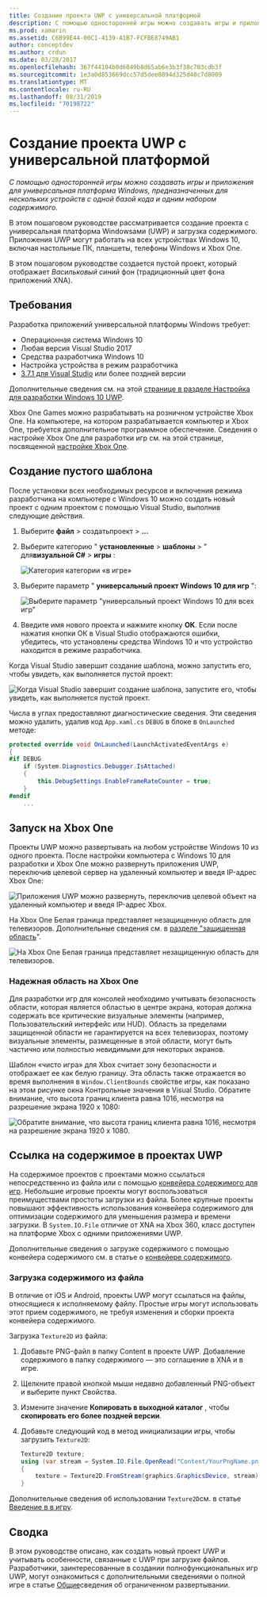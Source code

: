 ```yaml
---
title: Создание проекта UWP с универсальной платформой
description: С помощью односторонней игры можно создавать игры и приложения для универсальная платформа Windows, предназначенных для нескольких устройств с одной базой кода и одним набором содержимого.
ms.prod: xamarin
ms.assetid: C6B99E44-00C1-4139-A1B7-FCFBE8749AB1
author: conceptdev
ms.author: crdun
ms.date: 03/28/2017
ms.openlocfilehash: 367f44104b0d6049b8d65ab6e3b3f38c703cdb3f
ms.sourcegitcommit: 1e3a0d853669dcc57d5dee0894d325d40c7d8009
ms.translationtype: MT
ms.contentlocale: ru-RU
ms.lasthandoff: 08/31/2019
ms.locfileid: "70198722"
---
```

# <a name="creating-a-monogame-uwp-project"></a>Создание проекта UWP с универсальной платформой

_С помощью односторонней игры можно создавать игры и приложения для универсальная платформа Windows, предназначенных для нескольких устройств с одной базой кода и одним набором содержимого._

В этом пошаговом руководстве рассматривается создание проекта с универсальная платформа Windowsами (UWP) и загрузка содержимого. Приложения UWP могут работать на всех устройствах Windows 10, включая настольные ПК, планшеты, телефоны Windows и Xbox One.

В этом пошаговом руководстве создается пустой проект, который отображает *Васильковый синий* фон (традиционный цвет фона приложений XNA).

## <a name="requirements"></a>Требования

Разработка приложений универсальной платформы Windows требует:

- Операционная система Windows 10
- Любая версия Visual Studio 2017
- Средства разработчика Windows 10
- Настройка устройства в режим разработчика
- [3.7.1 для Visual Studio](http://community.monogame.net/t/monogame-3-7-1-release/11173) или более поздней версии

Дополнительные сведения см. на этой [странице в разделе Настройка для разработки Windows 10 UWP](https://msdn.microsoft.com/windows/uwp/get-started/get-set-up).

Xbox One Games можно разрабатывать на розничном устройстве Xbox One. На компьютере, на котором разрабатывается компьютер и Xbox One, требуется дополнительное программное обеспечение. Сведения о настройке Xbox One для разработки игр см. на этой странице, посвященной [настройке Xbox One](https://msdn.microsoft.com/windows/uwp/xbox-apps/index).

## <a name="creating-an-empty-template"></a>Создание пустого шаблона

После установки всех необходимых ресурсов и включения режима разработчика на компьютере с Windows 10 можно создать новый проект с одним проектом с помощью Visual Studio, выполнив следующие действия.

1. Выберите **файл** > создатьпроект >  **...**
1. Выберите категорию " **установленные** > **шаблоны** > " для**визуальной C#**   >  **игры** :

    ![](uwp-images/image1.png "Категория категории «в игре»")

1. Выберите параметр " **универсальный проект Windows 10 для игр** ":

    ![](uwp-images/image2.png "Выберите параметр \"универсальный проект Windows 10 для всех игр\"")

1. Введите имя нового проекта и нажмите кнопку **ОК**.
Если после нажатия кнопки ОК в Visual Studio отображаются ошибки, убедитесь, что установлены средства Windows 10 и что устройство находится в режиме разработчика.

Когда Visual Studio завершит создание шаблона, можно запустить его, чтобы увидеть, как выполняется пустой проект:

![](uwp-images/image3.png "Когда Visual Studio завершит создание шаблона, запустите его, чтобы увидеть, как выполняется пустой проект.")

Числа в углах предоставляют диагностические сведения. Эти сведения можно удалить, удалив код `App.xaml.cs` `DEBUG` в блоке в `OnLaunched` методе:


```csharp
protected override void OnLaunched(LaunchActivatedEventArgs e)
{
#if DEBUG
    if (System.Diagnostics.Debugger.IsAttached)
    {
        this.DebugSettings.EnableFrameRateCounter = true;
    }
#endif
    ...
```

## <a name="running-on-xbox-one"></a>Запуск на Xbox One

Проекты UWP можно развертывать на любом устройстве Windows 10 из одного проекта. После настройки компьютера с Windows 10 для разработки и Xbox One можно развернуть приложения UWP, переключив целевой сервер на удаленный компьютер и введя IP-адрес Xbox One:

![](uwp-images/remote.png "Приложения UWP можно развернуть, переключив целевой объект на удаленный компьютер и введя IP-адрес Xbox.")

На Xbox One Белая граница представляет незащищенную область для телевизоров. Дополнительные сведения см. в [разделе "защищенная область](#safe-area-on-xbox-one)".

![](uwp-images/safearea.png "На Xbox One Белая граница представляет незащищенную область для телевизоров.")

### <a name="safe-area-on-xbox-one"></a>Надежная область на Xbox One

Для разработки игр для консолей необходимо учитывать безопасность области, которая является областью в центре экрана, которая должна содержать все критические визуальные элементы (например, Пользовательский интерфейс или HUD). Область за пределами защищенной области не гарантируется на всех телевизорах, поэтому визуальные элементы, размещенные в этой области, могут быть частично или полностью невидимыми для некоторых экранов.

Шаблон «чисто игра» для Xbox считает зону безопасности и отображает ее как белую границу. Эта область также отражается во время выполнения в `Window.ClientBounds` свойстве игры, как показано на этом рисунке окна Контрольные значения в Visual Studio. Обратите внимание, что высота границ клиента равна 1016, несмотря на разрешение экрана 1920 x 1080:

![](uwp-images/clientbounds.png "Обратите внимание, что высота границ клиента равна 1016, несмотря на разрешение экрана 1920 x 1080.")

## <a name="referencing-content-in-uwp-projects"></a>Ссылка на содержимое в проектах UWP

На содержимое проектов с проектами можно ссылаться непосредственно из файла или с помощью [конвейера содержимого для игр](https://github.com/xamarin/docs-archive/blob/master/Docs/CocosSharp/content-pipeline/introduction.md). Небольшие игровые проекты могут воспользоваться преимуществами простоты загрузки из файла. Более крупные проекты повышают эффективность использования конвейера содержимого для оптимизации содержимого для уменьшения размера и времени загрузки. В `System.IO.File` отличие от XNA на Xbox 360, класс доступен на платформе Xbox с одними приложениями UWP.

Дополнительные сведения о загрузке содержимого с помощью конвейера содержимого см. в статье о [конвейере содержимого](https://github.com/xamarin/docs-archive/blob/master/Docs/CocosSharp/content-pipeline/introduction.md).

### <a name="loading-content-from-file"></a>Загрузка содержимого из файла

В отличие от iOS и Android, проекты UWP могут ссылаться на файлы, относящиеся к исполняемому файлу. Простые игры могут использовать этот прием содержимого, не требуя изменения и сборки проекта конвейера содержимого.

Загрузка `Texture2D` из файла:

1. Добавьте PNG-файл в папку Content в проекте UWP. Добавление содержимого в папку содержимого — это соглашение в XNA и в игре.
1. Щелкните правой кнопкой мыши недавно добавленный PNG-объект и выберите пункт Свойства.
1. Измените значение **Копировать в выходной каталог** , чтобы **скопировать его более поздней версии**.
1. Добавьте следующий код в метод инициализации игры, чтобы загрузить `Texture2D`:

    ```csharp
    Texture2D texture;
    using (var stream = System.IO.File.OpenRead("Content/YourPngName.png"))
    {
        texture = Texture2D.FromStream(graphics.GraphicsDevice, stream);
    }
    ```

Дополнительные сведения об использовании `Texture2D`см. в статье [Введение в в игру](~/graphics-games/monogame/introduction/index.md).

## <a name="summary"></a>Сводка

В этом руководстве описано, как создать новый проект UWP и учитывать особенности, связанные с UWP при загрузке файлов. Разработчики, заинтересованные в создании полнофункциональных игр UWP, могут ознакомиться с дополнительными сведениями о полной игре в статье [Общие](~/graphics-games/monogame/introduction/index.md)сведения об ограниченном развертывании.
